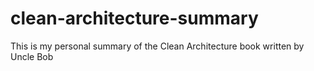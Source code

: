 # clean-architecture-summary
This is my personal summary of the Clean Architecture book written by Uncle Bob
